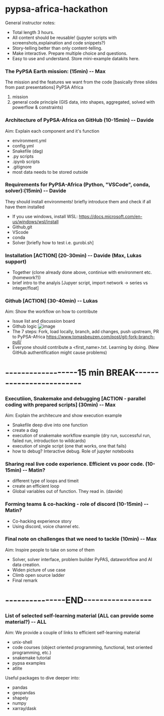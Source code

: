 # pypsa-africa-hackathon
General instructor notes:
- Total length 3 hours.
- All content should be reusable! (jupyter scripts with screenshots,explaination and code snippets?)
- Story-telling better than only content-telling.
- Make interactive. Prepare multiple choice and questions.
- Easy to use and understand. Store mini-example datakits here.

### The PyPSA Earth mission: (15min) -- Max
The mission and the features we want from the code [basically three slides from past presentations]
PyPSA Africa
1. mission
2. general code principle (GIS data, into shapes, aggregated, solved with powerflow & constraints)

### Architecture of PyPSA-Africa on GitHub (10-15min) -- Davide
Aim: Explain each component and it's function
- environment.yml
- config.yml
- Snakefile (dag)
- .py scripts
- .ipynb scripts
- .gitignore
- most data needs to be stored outside

### Requirements for PyPSA-Africa (Python, "VSCode", conda, solver):(15min) -- Davide
They should install environments!
briefly introduce them and check if all have them installed
  - If you use windows, install WSL: https://docs.microsoft.com/en-us/windows/wsl/install
  - Github,git
  - VScode
  - conda
  - Solver [briefly how to test i.e. gurobi.sh]

### Installation [ACTION] (20-30min) -- Davide (Max, Lukas support)
- Together (clone already done above, continiue with environment etc. (homework?))
- brief intro to the analyis [Jupyer script, import network -> series vs integer/float]

### Github [ACTION] (30-40min) -- Lukas
Aim: Show the workflow on how to contribute
- Issue list and discussion board
- Github logic ![image](https://user-images.githubusercontent.com/61968949/142782206-22c7d80d-6884-4c84-91d8-93933cd9ba05.png)
- The 7 steps: Fork, load locally, branch, add changes, push upstream, PR to PyPSA-Africa https://www.tomasbeuzen.com/post/git-fork-branch-pull/
- Everyone should contribute a <first_name>.txt. Learning by doing. (New GitHub authentification might cause problems)

# ------------------15 min BREAK-------------------------

### Executiion, Snakemake and debugging [ACTION - parallel coding with prepared scripts] (30min) -- Max
Aim: Explain the architecure and show execution example
- Snakefile deep dive into one function
- create a dag
- execution of snakemake workflow example (dry run, successful run, failed run, introduction to wildcards)
- execution of single script (one that works, one that fails)
- how to debug? Interactive debug. Role of jupyter notebooks

### Sharing real live code experience. Efficient vs poor code. (10-15min) -- Matin?
- different type of loops and timeit
- create an efficient loop
- Global variables out of function. They read in. (davide)

### Forming teams & co-hacking - role of discord (10-15min) -- Matin?
- Co-hacking experience story
- Using discord, voice channel etc.

### Final note on challenges that we need to tackle (10min) -- Max
Aim: Inspire people to take on some of them
- Solver, solver interface, problem builder PyPAS, dataworkflow and AI data creation.
- Widen picture of use case
- Climb open source ladder
- Final remark

# ---------------END-----------------

### List of selected self-learning material (ALL can provide some material?) -- ALL
Aim: We provide a couple of links to efficient self-learning material
- unix-shell
- code courses (object oriented programming, functional, test oriented programming, etc.)
- snakemake tutorial
- pypsa examples
- atlite

Useful packages to dive deeper into:
- pandas
- geopandas
- shapely
- numpy
- xarray/dask
